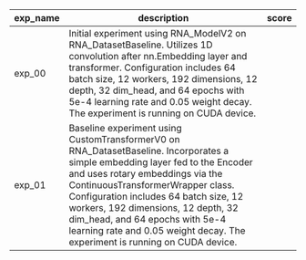 | exp_name | description                                                                                                                                                                                                                                                                                                                                                                                           | score |
| -------- | ----------------------------------------------------------------------------------------------------------------------------------------------------------------------------------------------------------------------------------------------------------------------------------------------------------------------------------------------------------------------------------------------------- | ----- |
| exp_00   | Initial experiment using RNA_ModelV2 on RNA_DatasetBaseline. Utilizes 1D convolution after nn.Embedding layer and transformer. Configuration includes 64 batch size, 12 workers, 192 dimensions, 12 depth, 32 dim_head, and 64 epochs with 5e-4 learning rate and 0.05 weight decay. The experiment is running on CUDA device.                                                                        |       |
| exp_01   | Baseline experiment using CustomTransformerV0 on RNA_DatasetBaseline. Incorporates a simple embedding layer fed to the Encoder and uses rotary embeddings via the ContinuousTransformerWrapper class. Configuration includes 64 batch size, 12 workers, 192 dimensions, 12 depth, 32 dim_head, and 64 epochs with 5e-4 learning rate and 0.05 weight decay. The experiment is running on CUDA device. |       |
